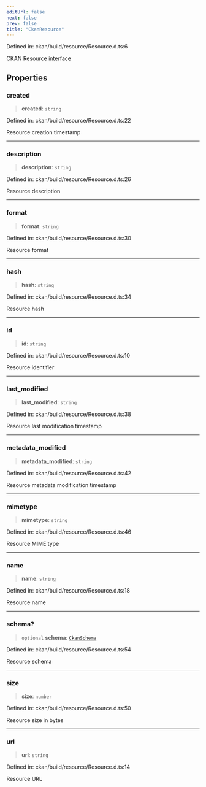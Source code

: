 ```yaml
---
editUrl: false
next: false
prev: false
title: "CkanResource"
---
```


Defined in: ckan/build/resource/Resource.d.ts:6

CKAN Resource interface

## Properties

### created

> **created**: `string`

Defined in: ckan/build/resource/Resource.d.ts:22

Resource creation timestamp

***

### description

> **description**: `string`

Defined in: ckan/build/resource/Resource.d.ts:26

Resource description

***

### format

> **format**: `string`

Defined in: ckan/build/resource/Resource.d.ts:30

Resource format

***

### hash

> **hash**: `string`

Defined in: ckan/build/resource/Resource.d.ts:34

Resource hash

***

### id

> **id**: `string`

Defined in: ckan/build/resource/Resource.d.ts:10

Resource identifier

***

### last\_modified

> **last\_modified**: `string`

Defined in: ckan/build/resource/Resource.d.ts:38

Resource last modification timestamp

***

### metadata\_modified

> **metadata\_modified**: `string`

Defined in: ckan/build/resource/Resource.d.ts:42

Resource metadata modification timestamp

***

### mimetype

> **mimetype**: `string`

Defined in: ckan/build/resource/Resource.d.ts:46

Resource MIME type

***

### name

> **name**: `string`

Defined in: ckan/build/resource/Resource.d.ts:18

Resource name

***

### schema?

> `optional` **schema**: [`CkanSchema`](/reference/dpkit/ckanschema/)

Defined in: ckan/build/resource/Resource.d.ts:54

Resource schema

***

### size

> **size**: `number`

Defined in: ckan/build/resource/Resource.d.ts:50

Resource size in bytes

***

### url

> **url**: `string`

Defined in: ckan/build/resource/Resource.d.ts:14

Resource URL
